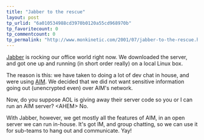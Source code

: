 ```yaml
---
title: "Jabber to the rescue"
layout: post
tp_urlid: "6a010534988cd3970b0120a55cd968970b"
tp_favoritecount: 0
tp_commentcount: 0
tp_permalink: "http://www.monkinetic.com/2001/07/jabber-to-the-rescue.html"
---
```

<a href="http://www.jabber.org">Jabber</a> is rocking our office world right now. We downloaded the server, and got one up and running (in short order really) on a local Linux box.<p>

The reason is this: we have taken to doing a lot of dev chat in house, and were using <a href="http://www.aol.com/aim">AIM</a>. We decided that we did not want sensitive information going out (unencrypted even) over AIM&#39;s network.<p>

Now, do you suppose AOL is giving away their server code so you or I can run an AIM server? &lt;AHEM&gt; No. <p>

With Jabber, however, we get mostly all the features of AIM, in an open server we can run in-house. It&#39;s got IM, and group chatting, so we can use it for sub-teams to hang out and communicate. Yay!</p></p></p>
